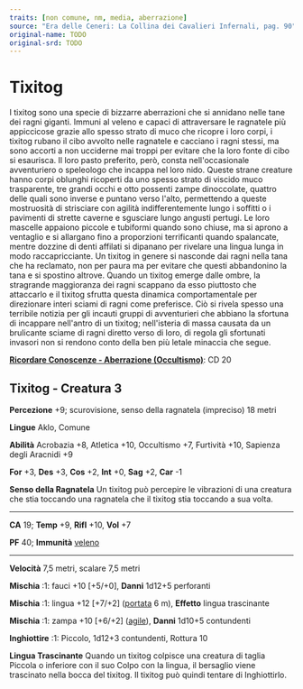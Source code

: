 ```yaml
---
traits: [non comune, nm, media, aberrazione]
source: "Era delle Ceneri: La Collina dei Cavalieri Infernali, pag. 90"
original-name: TODO
original-srd: TODO
---
```


# Tixitog

I tixitog sono una specie di bizzarre aberrazioni che si annidano nelle tane dei
ragni giganti. Immuni al veleno e capaci di attraversare le ragnatele più
appiccicose grazie allo spesso strato di muco che ricopre i loro corpi, i
tixitog rubano il cibo avvolto nelle ragnatele e cacciano i ragni stessi, ma
sono accorti a non ucciderne mai troppi per evitare che la loro fonte di cibo si
esaurisca. Il loro pasto preferito, però, consta nell'occasionale avventuriero o
speleologo che incappa nel loro nido. Queste strane creature hanno corpi
oblunghi ricoperti da uno spesso strato di viscido muco trasparente, tre grandi
occhi e otto possenti zampe dinoccolate, quattro delle quali sono inverse e
puntano verso l'alto, permettendo a queste mostruosità di strisciare con agilità
indifferentemente lungo i soffitti o i pavimenti di strette caverne e sgusciare
lungo angusti pertugi. Le loro mascelle appaiono piccole e tubiformi quando sono
chiuse, ma si aprono a ventaglio e si allargano fino a proporzioni terrificanti
quando spalancate, mentre dozzine di denti affilati si dipanano per rivelare una
lingua lunga in modo raccapricciante. Un tixitog in genere si nasconde dai ragni
nella tana che ha reclamato, non per paura ma per evitare che questi abbandonino
la tana e si spostino altrove. Quando un tixitog emerge dalle ombre, la
stragrande maggioranza dei ragni scappano da esso piuttosto che attaccarlo e il
tixitog sfrutta questa dinamica comportamentale per direzionare interi sciami di
ragni come preferisce. Ciò si rivela spesso una terribile notizia per gli
incauti gruppi di avventurieri che abbiano la sfortuna di incappare nell'antro
di un tixitog; nell'isteria di massa causata da un brulicante sciame di ragni
diretto verso di loro, di regola gli sfortunati invasori non si rendono conto
della ben più letale minaccia che segue.

**[Ricordare Conoscenze - Aberrazione (Occultismo)](/azioni/abilita/ricordare-conoscenze)**:
CD 20

## Tixitog - Creatura 3

**Percezione** +9; scurovisione, senso della ragnatela (impreciso) 18 metri

**Lingue** Aklo, Comune

**Abilità** Acrobazia +8, Atletica +10, Occultismo +7, Furtività +10, Sapienza
degli Aracnidi +9

**For** +3, **Des** +3, **Cos** +2, **Int** +0, **Sag** +2, **Car** -1

**Senso della Ragnatela** Un tixitog può percepire le vibrazioni di una creatura
che stia toccando una ragnatela che il tixitog stia toccando a sua volta.

---

**CA** 19; **Temp** +9, **Rifl** +10, **Vol** +7

**PF** 40; **Immunità** [veleno](/tratti/veleno)

---

**Velocità** 7,5 metri, scalare 7,5 metri

**Mischia** :1: fauci +10 \[+5/+0], **Danni** 1d12+5 perforanti

**Mischia** :1: lingua +12 \[+7/+2] ([portata](/tratti/portata) 6 m),
**Effetto** lingua trascinante

**Mischia** :1: zampa +10 \[+6/+2] ([agile](/tratti/agile)), **Danni** 1d10+5
contundenti

**Inghiottire** :1: Piccolo, 1d12+3 contundenti, Rottura 10

**Lingua Trascinante** Quando un tixitog colpisce una creatura di taglia Piccola
o inferiore con il suo Colpo con la lingua, il bersaglio viene trascinato nella
bocca del tixitog. Il tixitog può quindi tentare di Inghiottirlo.
